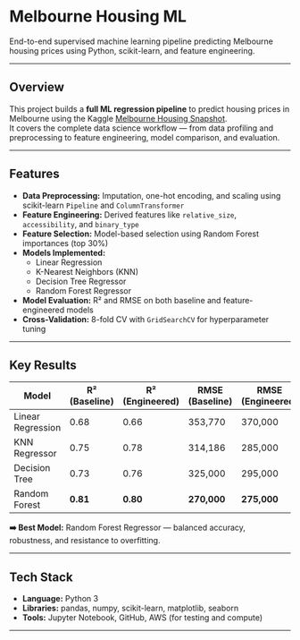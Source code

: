 # Melbourne Housing ML 

End-to-end supervised machine learning pipeline predicting Melbourne housing prices using Python, scikit-learn, and feature engineering.

---

## Overview
This project builds a **full ML regression pipeline** to predict housing prices in Melbourne using the Kaggle [Melbourne Housing Snapshot](https://www.kaggle.com/datasets/dansbecker/melbourne-housing-snapshot).  
It covers the complete data science workflow — from data profiling and preprocessing to feature engineering, model comparison, and evaluation.

---

## Features
- **Data Preprocessing:** Imputation, one-hot encoding, and scaling using scikit-learn `Pipeline` and `ColumnTransformer`
- **Feature Engineering:** Derived features like `relative_size`, `accessibility`, and `binary_type`
- **Feature Selection:** Model-based selection using Random Forest importances (top 30%)
- **Models Implemented:**  
  - Linear Regression  
  - K-Nearest Neighbors (KNN)  
  - Decision Tree Regressor  
  - Random Forest Regressor  
- **Model Evaluation:** R² and RMSE on both baseline and feature-engineered models
- **Cross-Validation:** 8-fold CV with `GridSearchCV` for hyperparameter tuning

---

## Key Results
| Model | R² (Baseline) | R² (Engineered) | RMSE (Baseline) | RMSE (Engineered) |
|-------|----------------|-----------------|-----------------|------------------|
| Linear Regression | 0.68 | 0.66 | 353,770 | 370,000 |
| KNN Regressor | 0.75 | 0.78 | 314,186 | 285,000 |
| Decision Tree | 0.73 | 0.76 | 325,000 | 295,000 |
| Random Forest | **0.81** | **0.80** | **270,000** | **275,000** |

**➡️ Best Model:** Random Forest Regressor — balanced accuracy, robustness, and resistance to overfitting.

---

## Tech Stack
- **Language:** Python 3  
- **Libraries:** pandas, numpy, scikit-learn, matplotlib, seaborn  
- **Tools:** Jupyter Notebook, GitHub, AWS (for testing and compute)  

---
